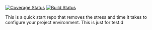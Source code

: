 [![Coverage Status](https://coveralls.io/repos/github/zanio/babel-config/badge.svg?branch=master)](https://coveralls.io/github/zanio/babel-config?branch=master)
[![Build Status](https://api.travis-ci.org/zanio/babel-config.svg?branch=master)](https://travis-ci.org/zanio/babel-config.svg?branch=master)

This is a quick start repo that removes the 
stress and time it takes to configure your project environment. This is just for test.d